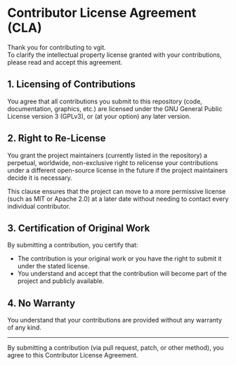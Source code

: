 # Contributor License Agreement (CLA)

Thank you for contributing to vgit.  
To clarify the intellectual property license granted with your contributions, please read and accept this agreement.

## 1. Licensing of Contributions

You agree that all contributions you submit to this repository (code, documentation, graphics, etc.) are licensed under the GNU General Public License version 3 (GPLv3), or (at your option) any later version.

## 2. Right to Re-License

You grant the project maintainers (currently listed in the repository) a perpetual, worldwide, non-exclusive right to relicense your contributions under a different open-source license in the future if the project maintainers decide it is necessary.

This clause ensures that the project can move to a more permissive license (such as MIT or Apache 2.0) at a later date without needing to contact every individual contributor.

## 3. Certification of Original Work

By submitting a contribution, you certify that:

- The contribution is your original work or you have the right to submit it under the stated license.
- You understand and accept that the contribution will become part of the project and publicly available.

## 4. No Warranty

You understand that your contributions are provided without any warranty of any kind.

---

By submitting a contribution (via pull request, patch, or other method), you agree to this Contributor License Agreement.
